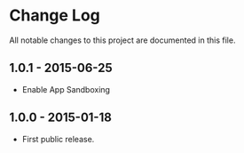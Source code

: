 # Change Log

All notable changes to this project are documented in this file.

## 1.0.1 - 2015-06-25

* Enable App Sandboxing


## 1.0.0 - 2015-01-18

* First public release.
